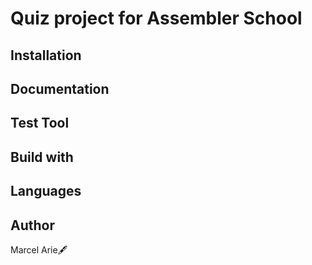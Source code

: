 # Quiz project for Assembler School

## Installation

## Documentation 

## Test Tool

## Build with

## Languages

## Author
Marcel Arie🖋
